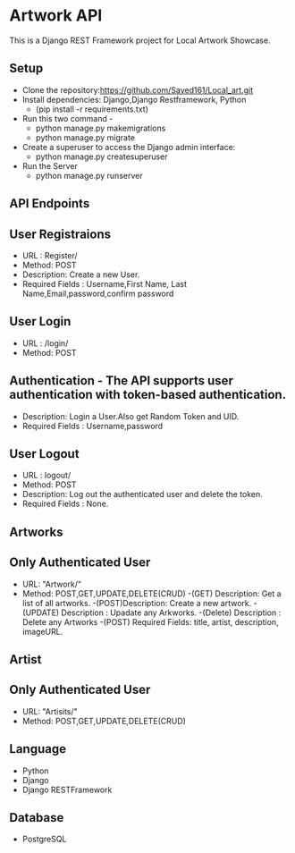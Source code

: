 # Artwork API

This is a Django REST Framework project for Local Artwork Showcase.

## Setup
- Clone the repository:https://github.com/Sayed161/Local_art.git
- Install dependencies: Django,Django Restframework, Python
    - (pip install -r requirements.txt)
- Run this two command - 
   - python manage.py makemigrations
   - python manage.py migrate
- Create a superuser to access the Django admin interface:
   - python manage.py createsuperuser
- Run the Server 
  - python manage.py runserver

## API Endpoints
## User Registraions
- URL : Register/
- Method: POST
- Description: Create a new User.
- Required Fields : Username,First Name, Last Name,Email,password,confirm password

## User Login
- URL : /login/
- Method: POST
## Authentication - The API supports user authentication with token-based authentication.
- Description: Login a User.Also get Random Token and UID.
- Required Fields : Username,password

## User Logout
- URL : logout/
- Method: POST
- Description: Log out the authenticated user and delete the token.
- Required Fields : None.

## Artworks
## Only Authenticated User

- URL: "Artwork/"
- Method: POST,GET,UPDATE,DELETE(CRUD)
-(GET) Description: Get a list of all artworks.
-(POST)Description: Create a new artwork.
-(UPDATE) Description : Upadate any Arkworks.
-(Delete) Description : Delete any Artworks
-(POST) Required Fields: title, artist, description, imageURL.

## Artist
## Only Authenticated User

- URL: "Artisits/"
- Method: POST,GET,UPDATE,DELETE(CRUD)

## Language
- Python
- Django
- Django RESTFramework

## Database
- PostgreSQL



